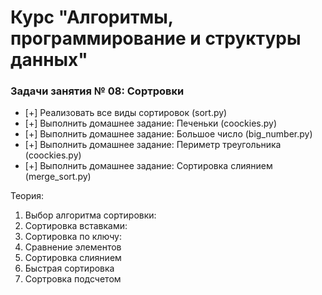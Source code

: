 # Курс "Алгоритмы, программирование и структуры данных"

### Задачи занятия № 08: Сортровки

- [+] Реализовать все виды сортировок (sort.py)
- [+] Выполнить домашнее задание: Печеньки (coockies.py)
- [+] Выполнить домашнее задание: Большое число (big_number.py)
- [+] Выполнить домашнее задание: Периметр треугольника (coockies.py)
- [+] Выполнить домашнее задание: Сортировка слиянием (merge_sort.py)

Теория: 
1. Выбор алгоритма сортировки: 
2. Сортировка вставками: 
3. Сортировка по ключу:
4. Сравнение элементов
5. Сортировка слиянием
6. Быстрая сортировка
7. Сортровка подсчетом
